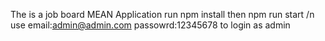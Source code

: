 The is a job board MEAN Application 
run npm install 
then npm run start  /n 
use email:admin@admin.com  passowrd:12345678 to login as admin
